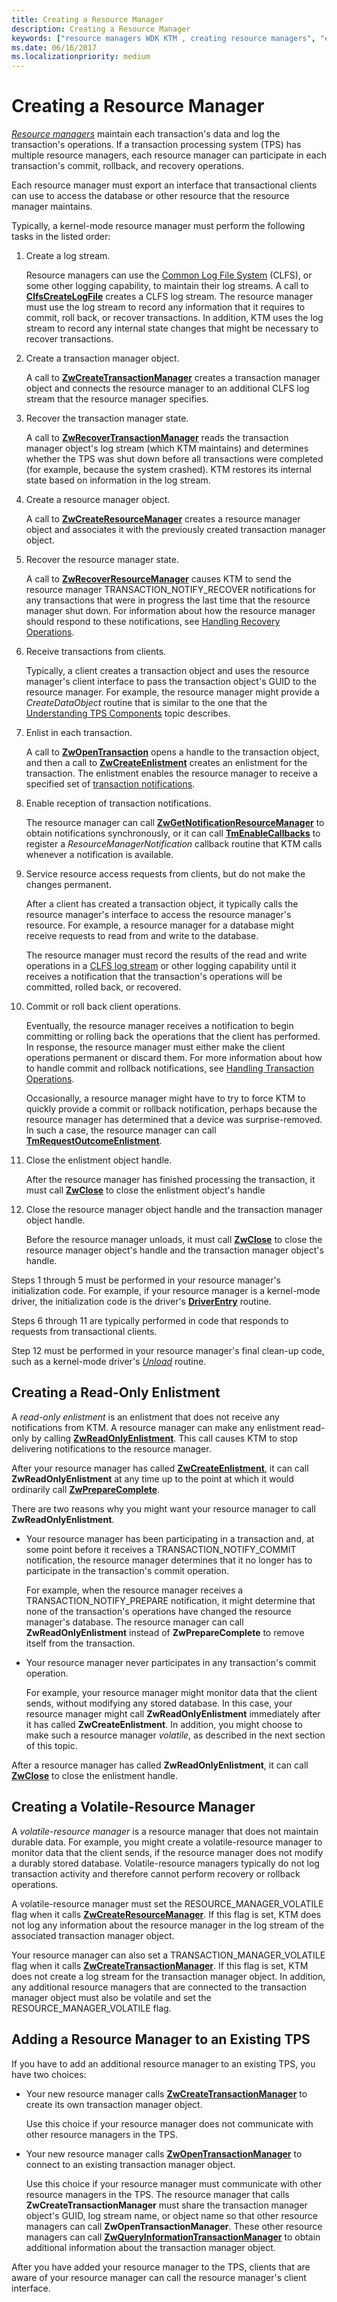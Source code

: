 ```yaml
---
title: Creating a Resource Manager
description: Creating a Resource Manager
keywords: ["resource managers WDK KTM , creating resource managers", "enlistments WDK KTM , read-only enlistments", "read-only enlistments WDK KTM", "resource managers WDK KTM , volatile resource managers", "volatile resource managers WDK KTM", "resource managers WDK KTM , adding to a TPS", "transaction processing systems WDK KTM , adding resource managers", "TPS WDK KTM , adding resource managers"]
ms.date: 06/16/2017
ms.localizationpriority: medium
---
```


# Creating a Resource Manager


[*Resource managers*](transaction-processing-terms.md#ktm-term-resource-manager) maintain each transaction's data and log the transaction's operations. If a transaction processing system (TPS) has multiple resource managers, each resource manager can participate in each transaction's commit, rollback, and recovery operations.

Each resource manager must export an interface that transactional clients can use to access the database or other resource that the resource manager maintains.

Typically, a kernel-mode resource manager must perform the following tasks in the listed order:

1.  Create a log stream.

    Resource managers can use the [Common Log File System](introduction-to-the-common-log-file-system.md) (CLFS), or some other logging capability, to maintain their log streams. A call to [**ClfsCreateLogFile**](/windows-hardware/drivers/ddi/wdm/nf-wdm-clfscreatelogfile) creates a CLFS log stream. The resource manager must use the log stream to record any information that it requires to commit, roll back, or recover transactions. In addition, KTM uses the log stream to record any internal state changes that might be necessary to recover transactions.

2.  Create a transaction manager object.

    A call to [**ZwCreateTransactionManager**](/windows-hardware/drivers/ddi/wdm/nf-wdm-ntcreatetransactionmanager) creates a transaction manager object and connects the resource manager to an additional CLFS log stream that the resource manager specifies.

3.  Recover the transaction manager state.

    A call to [**ZwRecoverTransactionManager**](/windows-hardware/drivers/ddi/wdm/nf-wdm-ntrecovertransactionmanager) reads the transaction manager object's log stream (which KTM maintains) and determines whether the TPS was shut down before all transactions were completed (for example, because the system crashed). KTM restores its internal state based on information in the log stream.

4.  Create a resource manager object.

    A call to [**ZwCreateResourceManager**](/windows-hardware/drivers/ddi/wdm/nf-wdm-ntcreateresourcemanager) creates a resource manager object and associates it with the previously created transaction manager object.

5.  Recover the resource manager state.

    A call to [**ZwRecoverResourceManager**](/windows-hardware/drivers/ddi/wdm/nf-wdm-ntrecoverresourcemanager) causes KTM to send the resource manager TRANSACTION\_NOTIFY\_RECOVER notifications for any transactions that were in progress the last time that the resource manager shut down. For information about how the resource manager should respond to these notifications, see [Handling Recovery Operations](handling-recovery-operations.md).

6.  Receive transactions from clients.

    Typically, a client creates a transaction object and uses the resource manager's client interface to pass the transaction object's GUID to the resource manager. For example, the resource manager might provide a *CreateDataObject* routine that is similar to the one that the [Understanding TPS Components](understanding-tps-components.md) topic describes.

7.  Enlist in each transaction.

    A call to [**ZwOpenTransaction**](/windows-hardware/drivers/ddi/wdm/nf-wdm-ntopentransaction) opens a handle to the transaction object, and then a call to [**ZwCreateEnlistment**](/windows-hardware/drivers/ddi/wdm/nf-wdm-ntcreateenlistment) creates an enlistment for the transaction. The enlistment enables the resource manager to receive a specified set of [transaction notifications](transaction-notifications.md).

8.  Enable reception of transaction notifications.

    The resource manager can call [**ZwGetNotificationResourceManager**](/windows-hardware/drivers/ddi/wdm/nf-wdm-ntgetnotificationresourcemanager) to obtain notifications synchronously, or it can call [**TmEnableCallbacks**](/windows-hardware/drivers/ddi/wdm/nf-wdm-tmenablecallbacks) to register a *ResourceManagerNotification* callback routine that KTM calls whenever a notification is available.

9.  Service resource access requests from clients, but do not make the changes permanent.

    After a client has created a transaction object, it typically calls the resource manager's interface to access the resource manager's resource. For example, a resource manager for a database might receive requests to read from and write to the database.

    The resource manager must record the results of the read and write operations in a [CLFS log stream](using-log-streams-with-ktm.md) or other logging capability until it receives a notification that the transaction's operations will be committed, rolled back, or recovered.

10. Commit or roll back client operations.

    Eventually, the resource manager receives a notification to begin committing or rolling back the operations that the client has performed. In response, the resource manager must either make the client operations permanent or discard them. For more information about how to handle commit and rollback notifications, see [Handling Transaction Operations](handling-transaction-operations.md).

    Occasionally, a resource manager might have to try to force KTM to quickly provide a commit or rollback notification, perhaps because the resource manager has determined that a device was surprise-removed. In such a case, the resource manager can call [**TmRequestOutcomeEnlistment**](/windows-hardware/drivers/ddi/wdm/nf-wdm-tmrequestoutcomeenlistment).

11. Close the enlistment object handle.

    After the resource manager has finished processing the transaction, it must call [**ZwClose**](/windows-hardware/drivers/ddi/ntifs/nf-ntifs-ntclose) to close the enlistment object's handle

12. Close the resource manager object handle and the transaction manager object handle.

    Before the resource manager unloads, it must call [**ZwClose**](/windows-hardware/drivers/ddi/ntifs/nf-ntifs-ntclose) to close the resource manager object's handle and the transaction manager object's handle.

Steps 1 through 5 must be performed in your resource manager's initialization code. For example, if your resource manager is a kernel-mode driver, the initialization code is the driver's [**DriverEntry**](/windows-hardware/drivers/ddi/wdm/nc-wdm-driver_initialize) routine.

Steps 6 through 11 are typically performed in code that responds to requests from transactional clients.

Step 12 must be performed in your resource manager's final clean-up code, such as a kernel-mode driver's [*Unload*](/windows-hardware/drivers/ddi/wdm/nc-wdm-driver_unload) routine.

## <a href="" id="kernel-creating-a-read-only-enlistment"></a> Creating a Read-Only Enlistment


A *read-only enlistment* is an enlistment that does not receive any notifications from KTM. A resource manager can make any enlistment read-only by calling [**ZwReadOnlyEnlistment**](/windows-hardware/drivers/ddi/wdm/nf-wdm-ntreadonlyenlistment). This call causes KTM to stop delivering notifications to the resource manager.

After your resource manager has called [**ZwCreateEnlistment**](/windows-hardware/drivers/ddi/wdm/nf-wdm-ntcreateenlistment), it can call **ZwReadOnlyEnlistment** at any time up to the point at which it would ordinarily call [**ZwPrepareComplete**](/windows-hardware/drivers/ddi/wdm/nf-wdm-ntpreparecomplete).

There are two reasons why you might want your resource manager to call **ZwReadOnlyEnlistment**.

-   Your resource manager has been participating in a transaction and, at some point before it receives a TRANSACTION\_NOTIFY\_COMMIT notification, the resource manager determines that it no longer has to participate in the transaction's commit operation.

    For example, when the resource manager receives a TRANSACTION\_NOTIFY\_PREPARE notification, it might determine that none of the transaction's operations have changed the resource manager's database. The resource manager can call **ZwReadOnlyEnlistment** instead of **ZwPrepareComplete** to remove itself from the transaction.

-   Your resource manager never participates in any transaction's commit operation.

    For example, your resource manager might monitor data that the client sends, without modifying any stored database. In this case, your resource manager might call **ZwReadOnlyEnlistment** immediately after it has called **ZwCreateEnlistment**. In addition, you might choose to make such a resource manager *volatile*, as described in the next section of this topic.

After a resource manager has called **ZwReadOnlyEnlistment**, it can call [**ZwClose**](/windows-hardware/drivers/ddi/ntifs/nf-ntifs-ntclose) to close the enlistment handle.

## <a href="" id="kernel-creating-a-volatile-resource-manager"></a> Creating a Volatile-Resource Manager


A *volatile-resource manager* is a resource manager that does not maintain durable data. For example, you might create a volatile-resource manager to monitor data that the client sends, if the resource manager does not modify a durably stored database. Volatile-resource managers typically do not log transaction activity and therefore cannot perform recovery or rollback operations.

A volatile-resource manager must set the RESOURCE\_MANAGER\_VOLATILE flag when it calls [**ZwCreateResourceManager**](/windows-hardware/drivers/ddi/wdm/nf-wdm-ntcreateresourcemanager). If this flag is set, KTM does not log any information about the resource manager in the log stream of the associated transaction manager object.

Your resource manager can also set a TRANSACTION\_MANAGER\_VOLATILE flag when it calls [**ZwCreateTransactionManager**](/windows-hardware/drivers/ddi/wdm/nf-wdm-ntcreatetransactionmanager). If this flag is set, KTM does not create a log stream for the transaction manager object. In addition, any additional resource managers that are connected to the transaction manager object must also be volatile and set the RESOURCE\_MANAGER\_VOLATILE flag.

## Adding a Resource Manager to an Existing TPS


If you have to add an additional resource manager to an existing TPS, you have two choices:

-   Your new resource manager calls [**ZwCreateTransactionManager**](/windows-hardware/drivers/ddi/wdm/nf-wdm-ntcreatetransactionmanager) to create its own transaction manager object.

    Use this choice if your resource manager does not communicate with other resource managers in the TPS.

-   Your new resource manager calls [**ZwOpenTransactionManager**](/windows-hardware/drivers/ddi/wdm/nf-wdm-ntopentransactionmanager) to connect to an existing transaction manager object.

    Use this choice if your resource manager must communicate with other resource managers in the TPS. The resource manager that calls **ZwCreateTransactionManager** must share the transaction manager object's GUID, log stream name, or object name so that other resource managers can call **ZwOpenTransactionManager**. These other resource managers can call [**ZwQueryInformationTransactionManager**](/windows-hardware/drivers/ddi/wdm/nf-wdm-ntqueryinformationtransactionmanager) to obtain additional information about the transaction manager object.

After you have added your resource manager to the TPS, clients that are aware of your resource manager can call the resource manager's client interface.

 

